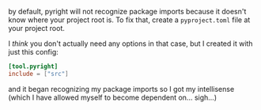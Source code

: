 by default, pyright will not recognize package imports because it doesn't know where your project root is. To fix that, create a `pyproject.toml` file at your project root.

I _think_ you don't actually need any options in that case, but I created it with just this config:

```toml
[tool.pyright]
include = ["src"]
```

and it began recognizing my package imports so I got my intellisense (which I have allowed myself to become dependent on... sigh...)